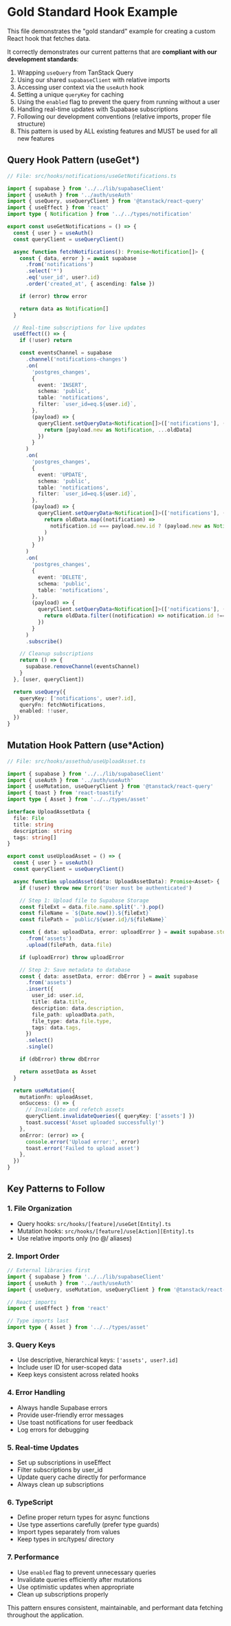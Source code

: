 # Gold Standard Hook Example

This file demonstrates the "gold standard" example for creating a custom React hook that fetches data.

It correctly demonstrates our current patterns that are **compliant with our development standards**:
1. Wrapping `useQuery` from TanStack Query
2. Using our shared `supabaseClient` with relative imports
3. Accessing user context via the `useAuth` hook
4. Setting a unique `queryKey` for caching
5. Using the `enabled` flag to prevent the query from running without a user
6. Handling real-time updates with Supabase subscriptions
7. Following our development conventions (relative imports, proper file structure)
8. This pattern is used by ALL existing features and MUST be used for all new features

## Query Hook Pattern (useGet*)

```typescript
// File: src/hooks/notifications/useGetNotifications.ts

import { supabase } from '../../lib/supabaseClient'
import { useAuth } from '../auth/useAuth'
import { useQuery, useQueryClient } from '@tanstack/react-query'
import { useEffect } from 'react'
import type { Notification } from '../../types/notification'

export const useGetNotifications = () => {
  const { user } = useAuth()
  const queryClient = useQueryClient()

  async function fetchNotifications(): Promise<Notification[]> {
    const { data, error } = await supabase
      .from('notifications')
      .select('*')
      .eq('user_id', user?.id)
      .order('created_at', { ascending: false })

    if (error) throw error

    return data as Notification[]
  }

  // Real-time subscriptions for live updates
  useEffect(() => {
    if (!user) return

    const eventsChannel = supabase
      .channel('notifications-changes')
      .on(
        'postgres_changes',
        {
          event: 'INSERT',
          schema: 'public',
          table: 'notifications',
          filter: `user_id=eq.${user.id}`,
        },
        (payload) => {
          queryClient.setQueryData<Notification[]>(['notifications'], (oldData = []) => {
            return [payload.new as Notification, ...oldData]
          })
        }
      )
      .on(
        'postgres_changes',
        {
          event: 'UPDATE',
          schema: 'public',
          table: 'notifications',
          filter: `user_id=eq.${user.id}`,
        },
        (payload) => {
          queryClient.setQueryData<Notification[]>(['notifications'], (oldData = []) => {
            return oldData.map((notification) =>
              notification.id === payload.new.id ? (payload.new as Notification) : notification
            )
          })
        }
      )
      .on(
        'postgres_changes',
        {
          event: 'DELETE',
          schema: 'public',
          table: 'notifications',
        },
        (payload) => {
          queryClient.setQueryData<Notification[]>(['notifications'], (oldData = []) => {
            return oldData.filter((notification) => notification.id !== payload.old.id)
          })
        }
      )
      .subscribe()

    // Cleanup subscriptions
    return () => {
      supabase.removeChannel(eventsChannel)
    }
  }, [user, queryClient])

  return useQuery({
    queryKey: ['notifications', user?.id],
    queryFn: fetchNotifications,
    enabled: !!user,
  })
}
```

## Mutation Hook Pattern (use*Action)

```typescript
// File: src/hooks/assethub/useUploadAsset.ts

import { supabase } from '../../lib/supabaseClient'
import { useAuth } from '../auth/useAuth'
import { useMutation, useQueryClient } from '@tanstack/react-query'
import { toast } from 'react-toastify'
import type { Asset } from '../../types/asset'

interface UploadAssetData {
  file: File
  title: string
  description: string
  tags: string[]
}

export const useUploadAsset = () => {
  const { user } = useAuth()
  const queryClient = useQueryClient()

  async function uploadAsset(data: UploadAssetData): Promise<Asset> {
    if (!user) throw new Error('User must be authenticated')

    // Step 1: Upload file to Supabase Storage
    const fileExt = data.file.name.split('.').pop()
    const fileName = `${Date.now()}.${fileExt}`
    const filePath = `public/${user.id}/${fileName}`

    const { data: uploadData, error: uploadError } = await supabase.storage
      .from('assets')
      .upload(filePath, data.file)

    if (uploadError) throw uploadError

    // Step 2: Save metadata to database
    const { data: assetData, error: dbError } = await supabase
      .from('assets')
      .insert({
        user_id: user.id,
        title: data.title,
        description: data.description,
        file_path: uploadData.path,
        file_type: data.file.type,
        tags: data.tags,
      })
      .select()
      .single()

    if (dbError) throw dbError

    return assetData as Asset
  }

  return useMutation({
    mutationFn: uploadAsset,
    onSuccess: () => {
      // Invalidate and refetch assets
      queryClient.invalidateQueries({ queryKey: ['assets'] })
      toast.success('Asset uploaded successfully!')
    },
    onError: (error) => {
      console.error('Upload error:', error)
      toast.error('Failed to upload asset')
    },
  })
}
```

## Key Patterns to Follow

### 1. File Organization
- Query hooks: `src/hooks/[feature]/useGet[Entity].ts`
- Mutation hooks: `src/hooks/[feature]/use[Action][Entity].ts`
- Use relative imports only (no @/ aliases)

### 2. Import Order
```typescript
// External libraries first
import { supabase } from '../../lib/supabaseClient'
import { useAuth } from '../auth/useAuth'
import { useQuery, useMutation, useQueryClient } from '@tanstack/react-query'

// React imports
import { useEffect } from 'react'

// Type imports last
import type { Asset } from '../../types/asset'
```

### 3. Query Keys
- Use descriptive, hierarchical keys: `['assets', user?.id]`
- Include user ID for user-scoped data
- Keep keys consistent across related hooks

### 4. Error Handling
- Always handle Supabase errors
- Provide user-friendly error messages
- Use toast notifications for user feedback
- Log errors for debugging

### 5. Real-time Updates
- Set up subscriptions in useEffect
- Filter subscriptions by user_id
- Update query cache directly for performance
- Always clean up subscriptions

### 6. TypeScript
- Define proper return types for async functions
- Use type assertions carefully (prefer type guards)
- Import types separately from values
- Keep types in src/types/ directory

### 7. Performance
- Use `enabled` flag to prevent unnecessary queries
- Invalidate queries efficiently after mutations
- Use optimistic updates when appropriate
- Clean up subscriptions properly

This pattern ensures consistent, maintainable, and performant data fetching throughout the application.